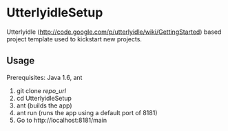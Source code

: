 UtterlyidleSetup
================

Utterlyidle (http://code.google.com/p/utterlyidle/wiki/GettingStarted) based project template used to kickstart new projects.


Usage
--------

Prerequisites: Java 1.6, ant

1.  git clone _repo_url_
2.  cd UtterlyidleSetup
3.  ant (builds the app)
4.  ant run (runs the app using a default port of 8181)
5.  Go to http://localhost:8181/main
